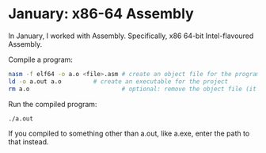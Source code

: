 # January: x86-64 Assembly

In January, I worked with Assembly. Specifically, x86 64-bit Intel-flavoured
Assembly. 

Compile a program:

```bash
nasm -f elf64 -o a.o <file>.asm # create an object file for the program
ld -o a.out a.o			# create an executable for the project
rm a.o                          # optional: remove the object file (it's useless)
```

Run the compiled program:
```bash
./a.out
```

If you compiled to something other than a.out, like a.exe, enter the path to
that instead.
